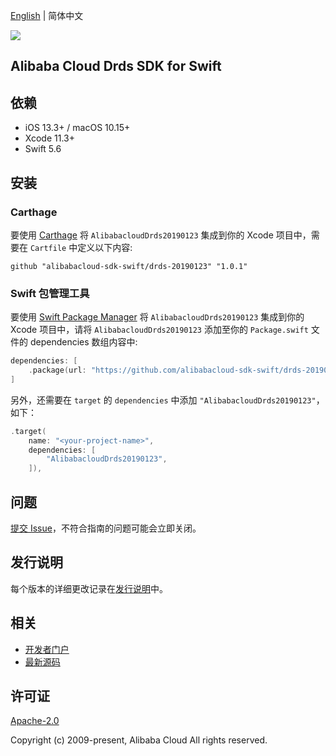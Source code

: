 [English](README.md) | 简体中文

![](https://aliyunsdk-pages.alicdn.com/icons/AlibabaCloud.svg)

## Alibaba Cloud Drds SDK for Swift

## 依赖

- iOS 13.3+ / macOS 10.15+
- Xcode 11.3+
- Swift 5.6

## 安装

### Carthage

要使用 [Carthage](https://github.com/Carthage/Carthage) 将 `AlibabacloudDrds20190123` 集成到你的 Xcode 项目中，需要在 `Cartfile` 中定义以下内容:

```ogdl
github "alibabacloud-sdk-swift/drds-20190123" "1.0.1"
```

### Swift 包管理工具

要使用 [Swift Package Manager](https://swift.org/package-manager/) 将 `AlibabacloudDrds20190123` 集成到你的 Xcode 项目中，请将 `AlibabacloudDrds20190123` 添加至你的 `Package.swift` 文件的 dependencies 数组内容中:

```swift
dependencies: [
    .package(url: "https://github.com/alibabacloud-sdk-swift/drds-20190123.git", from: "1.0.1")
]
```

另外，还需要在 `target` 的 `dependencies` 中添加 `"AlibabacloudDrds20190123"`，如下：

```swift
.target(
    name: "<your-project-name>",
    dependencies: [
        "AlibabacloudDrds20190123",
    ]),
```

## 问题

[提交 Issue](https://github.com/alibabacloud-sdk-swift/drds-20190123/issues/new)，不符合指南的问题可能会立即关闭。

## 发行说明

每个版本的详细更改记录在[发行说明](./ChangeLog.txt)中。

## 相关

* [开发者门户](https://next.api.aliyun.com/home)
* [最新源码](https://github.com/alibabacloud-sdk-swift/drds-20190123)

## 许可证

[Apache-2.0](http://www.apache.org/licenses/LICENSE-2.0)

Copyright (c) 2009-present, Alibaba Cloud All rights reserved.
